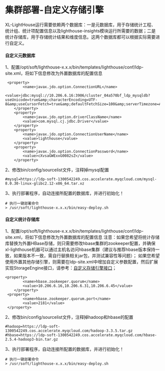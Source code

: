 # 集群部署-自定义存储引擎

XL-LightHouse运行需要依赖两个数据库：一是元数据库，用于存储统计工程、统计组、统计项配置信息以及lighthouse-insights模块运行所需要的数据；二是统计存储库，用于存储统计结果和维度信息。这两个数据库都可以根据实际需要进行自定义。

#### 自定义元数据库

1、配置/opt/soft/lighthouse-x.x.x/bin/templates/lighthouse/conf/ldp-site.xml，将如下信息修改为外置数据库的配置信息

```
 <property>
        <name>javax.jdo.option.ConnectionURL</name>
        <value>jdbc:mysql://10.206.6.16:3906/cluster_04a570bf_ldp_mysqldb?useUnicode=true&amp;characterEncoding=UTF-8&amp;useCursorFetch=true&amp;defaultFetchSize=100&amp;serverTimezone=Asia/Shanghai</value>
    </property>
    <property>
        <name>javax.jdo.option.driverClassName</name>
        <value>com.mysql.cj.jdbc.Driver</value>
    </property>
    <property>
        <name>javax.jdo.option.ConnectionUserName</name>
        <value>lighthouse</value>
    </property>
    <property>
        <name>javax.jdo.option.ConnectionPassword</name>
        <value>cXvsaGWExxG0082sZ</value>
    </property>
```

2、修改bin/config/sourcelist文件，注释掉mysql配置
```
#mysql=https://ldp-soft-1300542249.cos.accelerate.myqcloud.com/mysql-8.0.30-linux-glibc2.12-x86_64.tar.xz
```
3、执行部署程序，自动连接所配置的数据库，并进行初始化！

```
# 执行一键部署命令
> /usr/soft/lighthouse-x.x.x/bin/easy-deploy.sh
```

#### 自定义统计存储库

1、配置/opt/soft/lighthouse-x.x.x/bin/templates/lighthouse/conf/ldp-site.xml，将如下信息修改为外置数据库的配置信息
注意：如果您希望将统计存储库替换为外置HBase存储，则只需要修改hbase集群的zookeeper配置，并确保xl-lighthouse机器可以通过主机名访问hbase集群（建议与推荐hbase版本保持一致，如果版本不一致，需自行替换相关jar包，并测试兼容性等问题）；
如果您希望使用外置其他存储引擎，则需要在ldp-site.xml中增加自定义参数配置，然后扩展实现StorageEngine接口，请参考：[自定义存储引擎接口](/extend/03.md)；
```
<property>
        <name>hbase.zookeeper.quorum</name>
        <value>10.206.6.16,10.206.6.31,10.206.6.45</value>
    </property>
 <property>
        <name>hbase.zookeeper.quorum.port</name>
        <value>2181</value>
 </property>
```

2、修改bin/config/sourcelist文件，注释掉hadoop和hbase的配置
```
#hadoop=https://ldp-soft-1300542249.cos.accelerate.myqcloud.com/hadoop-3.3.5.tar.gz
#hbase=https://ldp-soft-1300542249.cos.accelerate.myqcloud.com/hbase-2.5.4-hadoop3-bin.tar.gz
```

3、执行部署程序，自动连接所配置的数据库，并进行初始化！

```
# 执行一键部署命令
> /usr/soft/lighthouse-x.x.x/bin/easy-deploy.sh
```